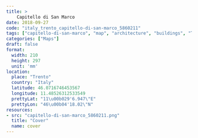 ```yaml
---
title: > 
    Capitello di San Marco
date: 2018-09-27
code: "italy_trento_capitello-di-san-marco_5860211"
tags: ["capitello-di-san-marco", "map", "architecture", "buildings", "Trento", "Italy"]
categories: ["Maps"]
draft: false
format:
  width: 210
  height: 297
  unit: 'mm'
location:
  place: "Trento"
  country: "Italy"
  latitude: 46.0716746453567
  longitude: 11.48526312533549
  prettyLat: "11\u00b029'6.947\"E"
  prettyLon: "46\u00b04'18.02\"N"
resources:
- src: "capitello-di-san-marco_5860211.png"
  title: "Cover"
  name: cover
---
```

